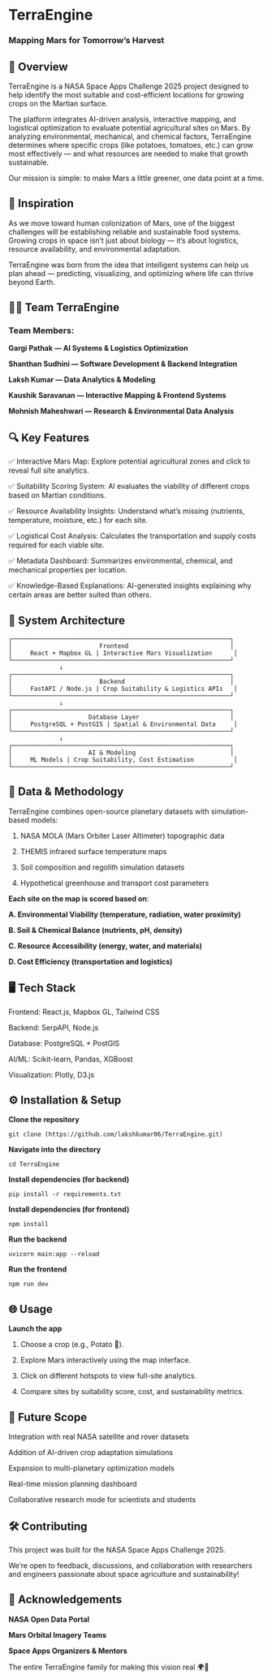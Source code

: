 # TerraEngine
### Mapping Mars for Tomorrow’s Harvest

## 🧠 Overview
TerraEngine is a NASA Space Apps Challenge 2025 project designed to help identify the most suitable and cost-efficient locations for growing crops on the Martian surface.

The platform integrates AI-driven analysis, interactive mapping, and logistical optimization to evaluate potential agricultural sites on Mars. By analyzing environmental, mechanical, and chemical factors, TerraEngine determines where specific crops (like potatoes, tomatoes, etc.) can grow most effectively — and what resources are needed to make that growth sustainable.

Our mission is simple: to make Mars a little greener, one data point at a time.

## 🌱 Inspiration

As we move toward human colonization of Mars, one of the biggest challenges will be establishing reliable and sustainable food systems. Growing crops in space isn’t just about biology — it’s about logistics, resource availability, and environmental adaptation.

TerraEngine was born from the idea that intelligent systems can help us plan ahead — predicting, visualizing, and optimizing where life can thrive beyond Earth.

## 👩‍🚀 Team TerraEngine

### Team Members:

**Gargi Pathak — AI Systems & Logistics Optimization**

**Shanthan Sudhini — Software Development & Backend Integration**

**Laksh Kumar — Data Analytics & Modeling**

**Kaushik Saravanan — Interactive Mapping & Frontend Systems**

**Mohnish Maheshwari — Research & Environmental Data Analysis**


## 🔍 Key Features

✅ Interactive Mars Map: Explore potential agricultural zones and click to reveal full site analytics.

✅ Suitability Scoring System: AI evaluates the viability of different crops based on Martian conditions.

✅ Resource Availability Insights: Understand what’s missing (nutrients, temperature, moisture, etc.) for each site.

✅ Logistical Cost Analysis: Calculates the transportation and supply costs required for each viable site.

✅ Metadata Dashboard: Summarizes environmental, chemical, and mechanical properties per location.

✅ Knowledge-Based Explanations: AI-generated insights explaining why certain areas are better suited than others.


## 🧩 System Architecture

``` System Architecture Overview
┌────────────────────────────────────────────────────────────┐
│                        Frontend                            │
│     React + Mapbox GL | Interactive Mars Visualization      │
└────────────────────────────────────────────────────────────┘
              ↓
┌────────────────────────────────────────────────────────────┐
│                        Backend                             │
│     FastAPI / Node.js | Crop Suitability & Logistics APIs   │
└────────────────────────────────────────────────────────────┘
              ↓
┌────────────────────────────────────────────────────────────┐
│                     Database Layer                         │
│     PostgreSQL + PostGIS | Spatial & Environmental Data     │
└────────────────────────────────────────────────────────────┘
              ↓
┌────────────────────────────────────────────────────────────┐
│                     AI & Modeling                          │
│     ML Models | Crop Suitability, Cost Estimation           │
└────────────────────────────────────────────────────────────┘

```

## 🧮 Data & Methodology

TerraEngine combines open-source planetary datasets with simulation-based models:

1. NASA MOLA (Mars Orbiter Laser Altimeter) topographic data

2. THEMIS infrared surface temperature maps

3. Soil composition and regolith simulation datasets

4. Hypothetical greenhouse and transport cost parameters

**Each site on the map is scored based on**:

**A. Environmental Viability (temperature, radiation, water proximity)**

**B. Soil & Chemical Balance (nutrients, pH, density)**

**C. Resource Accessibility (energy, water, and materials)**

**D. Cost Efficiency (transportation and logistics)**

## 🖥️ Tech Stack

Frontend: React.js, Mapbox GL, Tailwind CSS

Backend: SerpAPI, Node.js

Database: PostgreSQL + PostGIS

AI/ML: Scikit-learn, Pandas, XGBoost

Visualization: Plotly, D3.js


## ⚙️ Installation & Setup

**Clone the repository**

```git clone (https://github.com/lakshkumar06/TerraEngine.git)```

**Navigate into the directory**

```cd TerraEngine```

**Install dependencies (for backend)**

```pip install -r requirements.txt``` 

**Install dependencies (for frontend)**

```npm install```

**Run the backend**

```uvicorn main:app --reload```

**Run the frontend**

```npm run dev```

## 🌐 Usage

**Launch the app**

1. Choose a crop (e.g., Potato 🥔).

2. Explore Mars interactively using the map interface.

3. Click on different hotspots to view full-site analytics.

4. Compare sites by suitability score, cost, and sustainability metrics.

## 🧭 Future Scope

Integration with real NASA satellite and rover datasets

Addition of AI-driven crop adaptation simulations

Expansion to multi-planetary optimization models

Real-time mission planning dashboard

Collaborative research mode for scientists and students

## 🛠️ Contributing

This project was built for the NASA Space Apps Challenge 2025.

We’re open to feedback, discussions, and collaboration with researchers and engineers passionate about space agriculture and sustainability!

## 💫 Acknowledgements

**NASA Open Data Portal**

**Mars Orbital Imagery Teams**

**Space Apps Organizers & Mentors**

The entire TerraEngine family for making this vision real 🌍💖
